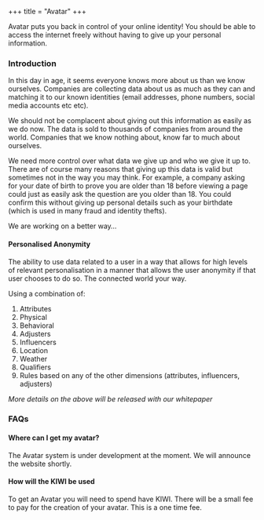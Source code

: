 +++
title = "Avatar"
+++

Avatar puts you back in control of your online identity! You should be able to access the internet freely without having to give up your personal information.

<!--more-->

### Introduction
In this day in age, it seems everyone knows more about us than we know ourselves. Companies are collecting data about us as much as they can and matching it to our known identities (email addresses, phone numbers, social media accounts etc etc).

We should not be complacent about giving out this information as easily as we do now. The data is sold to thousands of companies from around the world. Companies that we know nothing about, know far to much about ourselves.

We need more control over what data we give up and who we give it up to. There are of course many reasons that giving up this data is valid but sometimes not in the way you may think.
For example, a company asking for your date of birth to prove you are older than 18 before viewing a page could just as easily ask the question are you older than 18.
You could confirm this without giving up personal details such as your birthdate (which is used in many fraud and identity thefts).

We are working on a better way&hellip;

#### Personalised Anonymity
The ability to use data related to a user in a way that allows for high levels of relevant personalisation in a manner that
allows the user anonymity if that user chooses to do so. The connected world your way.

Using a combination of:

1. Attributes
  1. Physical
  2. Behavioral
2. Adjusters
3. Influencers
  1. Location
  2. Weather
4. Qualifiers
  1. Rules based on any of the other dimensions (attributes, influencers, adjusters)

*More details on the above will be released with our whitepaper*

### FAQs

#### Where can I get my avatar?
The Avatar system is under development at the moment. We will announce the website shortly.

#### How will the KIWI be used
To get an Avatar you will need to spend have KIWI. There will be a small fee to pay for the creation of your avatar. This is
a one time fee.  
